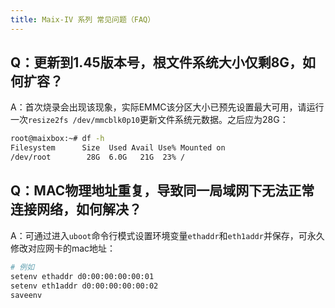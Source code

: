 ```yaml
---
title: Maix-IV 系列 常见问题（FAQ）
---
```


## Q：更新到1.45版本号，根文件系统大小仅剩8G，如何扩容？

A：首次烧录会出现该现象，实际EMMC该分区大小已预先设置最大可用，请运行一次`resize2fs /dev/mmcblk0p10`更新文件系统元数据。之后应为28G：
```bash
root@maixbox:~# df -h
Filesystem      Size  Used Avail Use% Mounted on
/dev/root        28G  6.0G   21G  23% /
```

## Q：MAC物理地址重复，导致同一局域网下无法正常连接网络，如何解决？

A：可通过进入`uboot`命令行模式设置环境变量`ethaddr`和`eth1addr`并保存，可永久修改对应网卡的mac地址：
```bash
# 例如
setenv ethaddr d0:00:00:00:00:01
setenv eth1addr d0:00:00:00:00:02
saveenv
```
